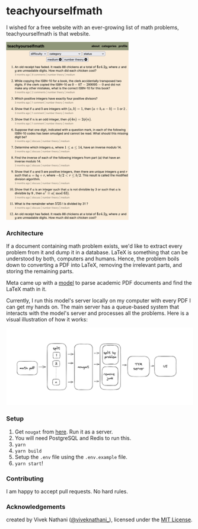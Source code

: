 # teachyourselfmath

I wished for a free website with an ever-growing list of math problems, teachyourselfmath is that website.

<img title="flow" alt="screenshot of website" src="./SCREENSHOT.png" width="330px" height="480px">

### Architecture

If a document containing math problem exists, we'd like to extract every problem from it and dump it in a database. LaTeX is something that can be understood by both, computers and humans. Hence, the problem boils down to converting a PDF into LaTeX, removing the irrelevant parts, and storing the remaining parts. 

Meta came up with a [model](https://facebookresearch.github.io/nougat/) to parse academic PDF documents and find the LaTeX math in it.

Currently, I run this model's server locally on my computer with every PDF I can get my hands on. The main server has a queue-based system that interacts with the model's server and processes all the problems. Here is a visual illustration of how it works:

<img title="flow" alt="flow of all the steps" src="./FLOW.png">

### Setup

1. Get `nougat` from [here](https://github.com/facebookresearch/nougat). Run it as a server.
2. You will need PostgreSQL and Redis to run this.
2. `yarn`
3. `yarn build`
4. Setup the `.env` file using the `.env.example` file.
5. `yarn start`!

### Contributing

I am happy to accept pull requests. No hard rules.

### Acknowledgements

created by Vivek Nathani ([@viveknathani_](https://twitter.com/viveknathani_)), licensed under the [MIT License](./LICENSE).